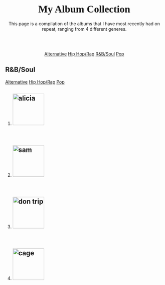 
<html>
<h1 align="center"><font face="Century Gothic" size="6">
My Album Collection
</font>
</h1>
<p align="center">
This page is a compilation of the albums that I have most recently had on repeat, ranging from 4 different generes.
</p>
<br />
<br />
<P align="center"> <a href="#alternative">Alternative</a> 
<a href="#hip hop/rap">Hip Hop/Rap</a>   <a href="#r&b/soul">R&B/Soul</a>    <a href="#pop">Pop</a> </P>

<h2>
R&B/Soul 
</h2>
<P> <a href="#alternative">Alternative</a> 
<a href="#hip hop/rap">Hip Hop/Rap</a> <a href="#pop">Pop</a> </P>


<ol>
<li><h2 id="r&b/soul"><img src="https://is1-ssl.mzstatic.com/image/thumb/Music/bb/12/e5/mzi.qlzowtdb.jpg/600x600bf.jpg" alt="alicia" height="100" width="100" /></h2></li>
<br />
<li><h2 id="pop"><img src="https://images.genius.com/6f15505d8b36fafa3549ced734b2697a.1000x1000x1.jpg" alt="sam" height="100" width="100" /></h2></li>
<br />
<li><h2 id="hip hop/rap"><img src="https://a10.gaanacdn.com/images/albums/74/1979574/crop_175x175_1979574.jpg" alt="don trip" height="100" width="100" /></h2></li>
<br />
<li><h2 id="alternative"><img src="https://upload.wikimedia.org/wikipedia/en/thumb/9/95/Cage_the_elephant_album.jpg/220px-Cage_the_elephant_album.jpg" alt="cage" height="100" width="100" /></h2></li>
</ol>


</html>
